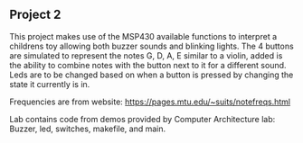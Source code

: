 ## Project 2

This project makes use of the MSP430 available functions to interpret a childrens toy allowing both buzzer sounds and blinking lights. The 4 buttons are simulated to represent the notes G, D, A, E similar to a violin, added is the ability to combine notes with the button next to it for a different sound. Leds are to be changed based on when a button is pressed by changing the state it currently is in.

Frequencies are from website: https://pages.mtu.edu/~suits/notefreqs.html

Lab contains code from demos provided by Computer Architecture lab:
Buzzer, led, switches, makefile, and main.